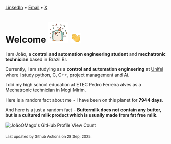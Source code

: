 [LinkedIn](https://www.linkedin.com/in/joão-pedro-gozzoli-b95641301/) &bull;
[Email](joaopedrogozzoli@gmail.com) &bull;
[X](https://x.com/jpp12prado)

# Welcome <img src="happy.gif" height="64px" /> <img src="wave.gif" height="32px" />

I am João, a  **control and automation engineering student** and **mechatronic technician** based in Brazil Br.

Currently, I am studying as a **control and automation engineering** at [Unifei](https://unifei.edu.br) where I study python, C, C++, project management and Ai.

I did my high school education at ETEC Pedro Ferreira alves as a Mechatronic technician in Mogi Mirim.

Here is a random fact about me - I have been on this planet for **7944 days**.

And here is a just a random fact -  **Buttermilk does not contain any butter, but is a cultured milk product which is usually made from fat free milk**.

![JoãoOMago's GitHub Profile View Count](https://komarev.com/ghpvc/?username=JoaoOMago)

<sub>Last updated by Github Actions on 28 Sep, 2025.</sub>
